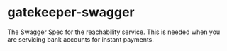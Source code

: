 # gatekeeper-swagger
The Swagger Spec for the reachability service. This is needed when you are servicing bank accounts for instant payments.
